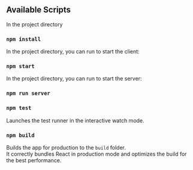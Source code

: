 ## Available Scripts
In the project directory
### `npm install`
In the project directory, you can run to start the client:
### `npm start`
In the project directory, you can run to start the server:
### `npm run server`


### `npm test`

Launches the test runner in the interactive watch mode.<br />

### `npm build`

Builds the app for production to the `build` folder.<br />
It correctly bundles React in production mode and optimizes the build for the best performance.
